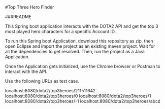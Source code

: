 #Top Three Hero Finder

###README

This Spring boot application interacts with the DOTA2 API and get the top 3 most played hero characters for a specific Account ID.

To run this Spring boot Application, download this repository as zip, then open Eclipse and import the project as an existing maven project. Wait for all the dependencies to get resolved. Then, run the project as a Java Application.


Once the Application gets initialized, use the Chrome browser or Postman to interact with the API.


Use the following URLs as test case.

localhost:8080/dota2/top3heroes/211511642
localhost:8080/dota2/top3heroes/0
localhost:8080/dota2/top3heroes/1
localhost:8080/dota2/top3heroes/-1
localhost:8080/dota2/top3heroes/abcd